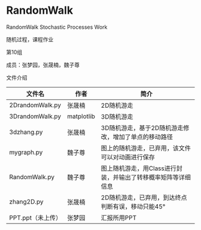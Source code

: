 <!--
 * @Author: Rogunt abc847111391@hotmail.com
 * @Date: 2023-04-03 22:10:49
 * @LastEditors: Rogunt abc847111391@hotmail.com
 * @LastEditTime: 2023-04-03 22:11:26
 * @FilePath: /StochasticProcesses/README.md
 * @Description: 
 * 
 * Copyright (c) 2023 by Rogunt abc847111391@hotmail.com, All Rights Reserved. 
-->
# RandomWalk

RandomWalk Stochastic Processes Work

随机过程，课程作业

第10组

成员：张梦园，张晟楠，魏子尊

文件介绍

|文件名|作者|简介|
|----|----|----|
|2DrandomWalk.py|张晟楠|2D随机游走|
|3DrandomWalk.py|matplotlib|3D随机游走|
|3dzhang.py|张晟楠|3D随机游走，基于2D随机游走修改，增加了单点的移动路径|
|mygraph.py|魏子尊|图上的随机游走，已弃用，该文件可以对动画进行保存|
|RandomWalk.py|魏子尊|图上随机游走，用Class进行封装，并输出了转移概率矩阵等详细信息|
|zhang2D.py|张晟楠|2D随机游走，已弃用，到达终点判断有误，移动只能45°|
|PPT.ppt（未上传）|张梦园|汇报所用PPT|
